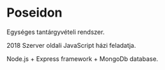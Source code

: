 ﻿# Poseidon
Egységes tantárgyvételi rendszer.

2018 Szerver oldali JavaScript házi feladatja.

Node.js + Express framework + MongoDb database.

